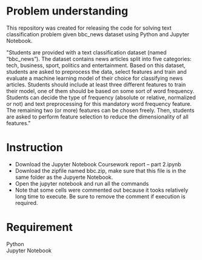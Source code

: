 # Problem understanding

This repository was created for releasing the code for solving text classification problem given bbc_news dataset using Python and Jupyter Notebook.

"Students are provided with a text classification dataset (named “bbc_news”). The dataset contains news articles split into five categories: tech, business, sport, politics and entertainment. Based on this dataset, students are asked to preprocess the data, select features and train and evaluate a machine learning model of their choice for classifying news articles. Students should include at least three different features to train their model, one of them should be based on some sort of word frequency. Students can decide the type of frequency (absolute or relative, normalized or not) and text preprocessing for this mandatory word frequency feature. The remaining two (or more) features can be chosen freely. Then, students are asked to perform feature selection to reduce the dimensionality of all features."

# Instruction
- Download the Jupyter Notebook Coursework report – part 2.ipynb
- Download the zipfile named bbc.zip, make sure that this file is in the same folder as the Jupyerte Notebook.
- Open the jupyter notebook and run all the commands
- Note that some cells were commented out because it tooks relatively long time to execute. Be sure to remove the comment if execution is required.


# Requirement
Python<br>
Jupyter Notebook<br>
